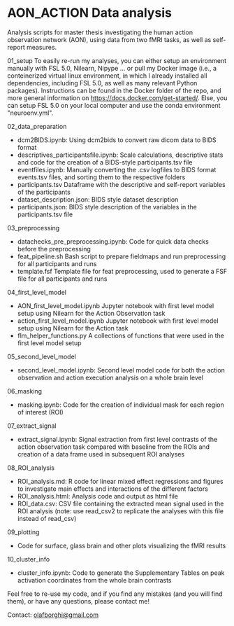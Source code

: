 # AON_ACTION Data analysis

Analysis scripts for master thesis investigating the human action observation network (AON), using data from two fMRI tasks, as well as self-report measures.

01_setup
To easily re-run my analyses, you can either setup an environment manually with FSL 5.0, Nilearn, Nipype ... or pull my Docker image (i.e., a conteinerized virtual linux environment, in which I already installed all dependencies, including FSL 5.0, as well as many relevant Python packages). Instructions can be found in the Docker folder of the repo, and more general information on https://docs.docker.com/get-started/. Else, you can setup FSL 5.0 on your local computer and use the conda environment "neuroenv.yml". 

02_data_preparation
- dcm2BIDS.ipynb: Using dcm2bids to convert raw dicom data to BIDS format
- descriptives_participantsfile.ipynb: Scale calculations, descriptive stats and code for the creation of a BIDS-style participants.tsv file 
- eventfiles.ipynb: Manually converting the .csv logfiles to BIDS format events.tsv files, and sorting them to the respective folders 
- participants.tsv Dataframe with the descriptive and self-report variables of the participants
- dataset_description.json: BIDS style dataset description
- participants.json: BIDS style description of the variables in the participants.tsv file

03_preprocessing 
- datachecks_pre_preprocessing.ipynb: Code for quick data checks before the preprocessing
- feat_pipeline.sh Bash script to prepare fieldmaps and run preprocessing for all participants and runs
- template.fsf Template file for feat preprocessing, used to generate a FSF file for all participants and runs

04_first_level_model
- AON_first_level_model.ipynb Jupyter notebook with first level model setup using Nilearn for the Action Observation task 
- action_first_level_model.ipynb Jupyter notebook with first level model setup using Nilearn for the Action task 
- flm_helper_functions.py A collections of functions that were used in the first level model setup

05_second_level_model
- second_level_model.ipynb: Second level model code for both the action observation and action execution analysis on a whole brain level

06_masking
- masking.ipynb: Code for the creation of individual mask for each region of interest (ROI)

07_extract_signal
- extract_signal.ipynb: Signal extraction from first level contrasts of the action observation task compared with baseline from the ROIs and creation of a data frame used in subsequent ROI analyses

08_ROI_analysis
- ROI_analysis.md: R code for linear mixed effect regressions and figures to investigate main effects and interactions of the different factors 
- ROI_analysis.html: Analysis code and output as html file
- ROI_data.csv: CSV file containing the extracted mean signal used in the ROI analysis (note: use read_csv2 to replicate the analyses with this file instead of read_csv)

09_plotting
- Code for surface, glass brain and other plots visualizing the fMRI results

10_cluster_info
- cluster_info.ipynb: Code to generate the Supplementary Tables on peak activation coordinates from the whole brain contrasts

Feel free to re-use my code, and if you find any mistakes (and you will find them), or have any questions, please contact me!

Contact: olafborghi@gmail.com
